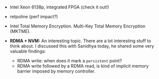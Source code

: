 - Intel Xeon 6138p, integrated FPGA (check it out!)
- retpoline (perf impact?)
- Intel Total Memory Encryption. Multi-Key Total Memory Encryption (MKTME).

- __RDMA + NVM:__ An interesting topic. There are a lot interesting stuff to think about. I discussed this with Sanidhya today, he shared some very valuable findings:
    - RDMA write: when does it mark a `persistent` point?
    - RDMA write followed by a RDMA read, is kind of implicit memory barrier imposed by memory controller.
